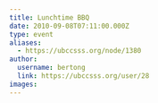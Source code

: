 ```yaml
---
title: Lunchtime BBQ 
date: 2010-09-08T07:11:00.000Z
type: event
aliases:
  - https://ubccsss.org/node/1380
author:
  username: bertong
  link: https://ubccsss.org/user/28
images:
---
```


